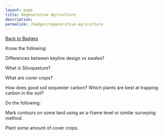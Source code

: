 ```yaml
---
layout: page
title: Regenerative Agriculture
description: 
permalink: /badges/regenerative-agriculture
---
```


<style>li {list-style:none;}</style>

[Back to Badges](/badges)

Know the following:

Differences between keyline design vs swales?

What is Silvopasture?

What are cover crops?

How does good soil sequester carbon? Which plants are best at trapping carbon in the soil?

Do the following:

Mark contours on some land using an a-frame level or similar surveying method.

Plant some amount of cover crops.


